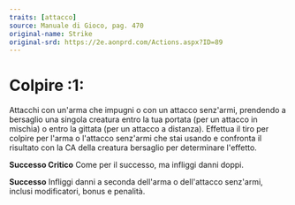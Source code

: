 ```yaml
---
traits: [attacco]
source: Manuale di Gioco, pag. 470
original-name: Strike
original-srd: https://2e.aonprd.com/Actions.aspx?ID=89
---
```


# Colpire :1:

Attacchi con un'arma che impugni o con un attacco senz'armi, prendendo a
bersaglio una singola creatura entro la tua portata (per un attacco in mischia)
o entro la gittata (per un attacco a distanza). Effettua il tiro per colpire per
l'arma o l'attacco senz'armi che stai usando e confronta il risultato con la CA
della creatura bersaglio per determinare l'effetto.

**Successo Critico** Come per il successo, ma infliggi danni doppi.

**Successo** Infliggi danni a seconda dell'arma o dell'attacco senz'armi,
inclusi modificatori, bonus e penalità.
